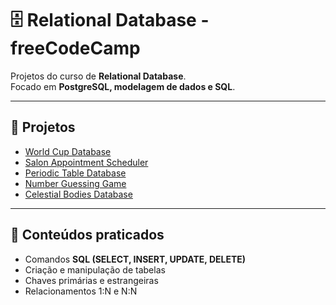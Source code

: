 # 🗄️ Relational Database - freeCodeCamp

Projetos do curso de **Relational Database**.  
Focado em **PostgreSQL, modelagem de dados e SQL**.

---

## 📂 Projetos

- [World Cup Database](./Project1)  
- [Salon Appointment Scheduler](./Project2)  
- [Periodic Table Database](./Project3)  
- [Number Guessing Game](./Project4)  
- [Celestial Bodies Database](./Project5)  

---

## 🚀 Conteúdos praticados
- Comandos **SQL (SELECT, INSERT, UPDATE, DELETE)**
- Criação e manipulação de tabelas
- Chaves primárias e estrangeiras
- Relacionamentos 1:N e N:N
